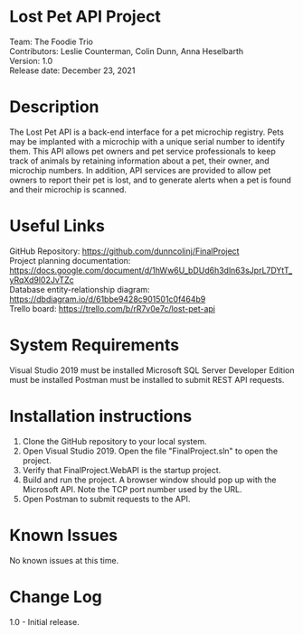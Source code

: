 # Lost Pet API Project

Team: The Foodie Trio  
Contributors: Leslie Counterman, Colin Dunn, Anna Heselbarth  
Version: 1.0  
Release date: December 23, 2021 

# Description

The Lost Pet API is a back-end interface for a pet microchip registry.
Pets may be implanted with a microchip with a unique serial number to identify them.
This API allows pet owners and pet service professionals to keep track of animals
by retaining information about a pet, their owner, and microchip numbers.
In addition, API services are provided to allow pet owners to report their pet
is lost, and to generate alerts when a pet is found and their microchip is scanned.

# Useful Links

GitHub Repository: https://github.com/dunncolinj/FinalProject  
Project planning documentation: https://docs.google.com/document/d/1hWw6U_bDUd6h3dln63sJprL7DYtT_yRqXd9l02JvTZc  
Database entity-relationship diagram: https://dbdiagram.io/d/61bbe9428c901501c0f464b9  
Trello board: https://trello.com/b/rR7v0e7c/lost-pet-api  


# System Requirements

Visual Studio 2019 must be installed
Microsoft SQL Server Developer Edition must be installed
Postman must be installed to submit REST API requests.

# Installation instructions

1. Clone the GitHub repository to your local system.
2. Open Visual Studio 2019. Open the file "FinalProject.sln" to open the project.
3. Verify that FinalProject.WebAPI is the startup project.
4. Build and run the project. A browser window should pop up with the Microsoft API. Note the TCP port number used by the URL.
5. Open Postman to submit requests to the API.

# Known Issues

No known issues at this time.

# Change Log

1.0 - Initial release.
